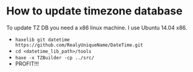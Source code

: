How to update timezone database
================================
To update TZ DB you need a x86 linux machine. I use Ubuntu 14.04 x86.

* `haxelib git datetime https://github.com/RealyUniqueName/DateTime.git`
* `cd <datetime_lib_path>/tools`
* `haxe -x TZBuilder -cp ../src/`
* PROFIT!!!